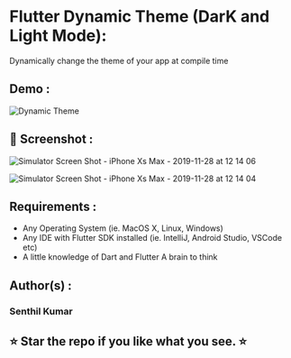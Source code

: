 # Flutter Dynamic Theme (DarK and Light Mode):

Dynamically change the theme of your app at compile time

## Demo :

![Dynamic Theme](https://user-images.githubusercontent.com/10756609/69821940-fe253880-122a-11ea-8594-5bf5e49f76ff.gif)

## 📸 Screenshot :

![Simulator Screen Shot - iPhone Xs Max - 2019-11-28 at 12 14 06](https://user-images.githubusercontent.com/10756609/69821766-92db6680-122a-11ea-88c1-0bb6934c5139.png)

![Simulator Screen Shot - iPhone Xs Max - 2019-11-28 at 12 14 04](https://user-images.githubusercontent.com/10756609/69821741-86efa480-122a-11ea-84ea-eada5f5ab697.png)

## Requirements :

* Any Operating System (ie. MacOS X, Linux, Windows)
* Any IDE with Flutter SDK installed (ie. IntelliJ, Android Studio, VSCode etc)
* A little knowledge of Dart and Flutter A brain to think

## Author(s) :

### Senthil Kumar

## ⭐ Star the repo if you like what you see. ⭐
